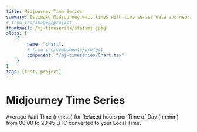 ```yaml
---
title: Midjourney Time Series
summary: Estimate Midjourney wait times with time series data and neural networks.
# from src/images/project
thumbnail: /mj-timeseries/statsmj.jpeg
slots: [
    {
        name: "chart",
        # from src/components/project
        component: "/mj-timeseries/Chart.tsx"
    }
]
tags: [test, project]
---
```


# Midjourney Time Series

Average Wait Time (mm:ss) for Relaxed hours per Time of Day (hh:mm) from 00:00 to 23:45 UTC converted to your Local Time.

<slot name="chart"></slot>